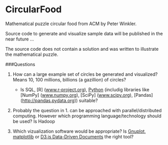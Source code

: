CircularFood
============

Mathematical puzzle circular food from ACM by Peter Winkler.

Source code to generate and visualize sample data will be published in the near future ...

The source code does not contain a solution and was written to illustrate the mathematical puzzle.


###Questions

1.  How can a large example set of circles be generated and visualized? Means 10, 100 millions, billions (a gazillion) of circles?
	* Is SQL, [R] (www.r-project.org), [Python](www.python.org) (includig libraries like [NumPy] (www.numpy.org), [SciPy] (www.scipy.org), [Pandas] (http://pandas.pydata.org)) suitable?

2. Probably the question in 1. can be approached with parallel/distributed computing. However which programming language/technology should be used?
Is Hadoop

3. Which vizualization software would be appropriate? Is [Gnuplot](http://www.gnuplot.info), [matplotlib](http://matplotlib.org) or [D3.js Data-Driven Documents](http://d3js.org) the right tool?

